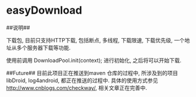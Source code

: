 easyDownload
============


##说明##

下载包, 目前只支持HTTP下载, 包括断点, 多线程, 下载限速, 下载优先级, 一个地址从多个服务器下载等功能.

使用前调用 DownloadPool.init(context); 进行初始化, 之后将可以开始下载.


##Future##
目前此项目正在推送到maven 仓库的过程中, 所涉及到的项目 libDroid, log4android, 都正在推送的过程中.
具体的使用方式参见 http://www.cnblogs.com/checkway/, 相关文章正在完善中.
